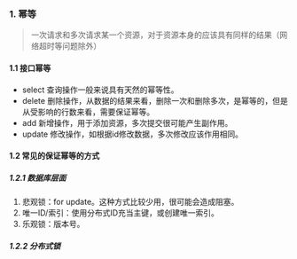 ### 1. 幂等

> 一次请求和多次请求某一个资源，对于资源本身的应该具有同样的结果（网络超时等问题除外）

#### 1.1 接口幂等

+ select 查询操作一般来说具有天然的幂等性。
+ delete 删除操作，从数据的结果来看，删除一次和删除多次，是幂等的，但是从受影响的行数来看，需要保证幂等。
+ add 新增操作，用于添加资源，多次提交很可能产生副作用。
+ update 修改操作，如根据id修改数据，多次修改应该作用相同。

#### 1.2 常见的保证幂等的方式
##### 1.2.1 数据库层面
1. 悲观锁：for update。这种方式比较少用，很可能会造成阻塞。
2. 唯一ID/索引：使用分布式ID充当主键，或创建唯一索引。
3. 乐观锁：版本号。

##### 1.2.2 分布式锁 

